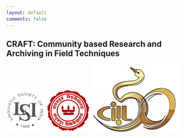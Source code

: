 ```yaml
---
layout: default
comments: false
---
```

## CRAFT: Community based Research and Archiving in Field Techniques

![Linguistic Society of India](/assets/images/LSI_logo.png)
![Jadavpur University](/assets/images/JU_logo.png)
![Central Institute of Indian Languages](/assets/images/ciil.png)



